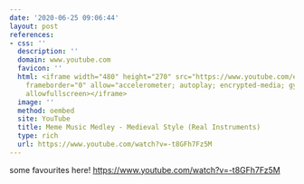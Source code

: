 ```yaml
---
date: '2020-06-25 09:06:44'
layout: post
references:
- css: ''
  description: ''
  domain: www.youtube.com
  favicon: ''
  html: <iframe width="480" height="270" src="https://www.youtube.com/embed/-t8GFh7Fz5M?feature=oembed"
    frameborder="0" allow="accelerometer; autoplay; encrypted-media; gyroscope; picture-in-picture"
    allowfullscreen></iframe>
  image: ''
  method: oembed
  site: YouTube
  title: Meme Music Medley - Medieval Style (Real Instruments)
  type: rich
  url: https://www.youtube.com/watch?v=-t8GFh7Fz5M
---
```


some favourites here! https://www.youtube.com/watch?v=-t8GFh7Fz5M